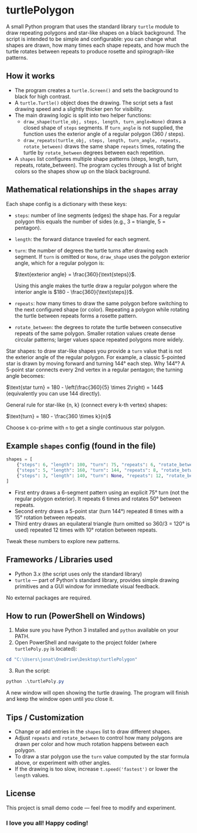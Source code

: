 # turtlePolygon

A small Python program that uses the standard library `turtle` module to draw repeating polygons and star-like shapes on a black background. The script is intended to be simple and configurable: you can change what shapes are drawn, how many times each shape repeats, and how much the turtle rotates between repeats to produce rosette and spirograph-like patterns.

## How it works

- The program creates a `turtle.Screen()` and sets the background to black for high contrast.
- A `turtle.Turtle()` object does the drawing. The script sets a fast drawing speed and a slightly thicker pen for visibility.
- The main drawing logic is split into two helper functions:
  - `draw_shape(turtle_obj, steps, length, turn_angle=None)` draws a closed shape of `steps` segments. If `turn_angle` is not supplied, the function uses the exterior angle of a regular polygon (360 / steps).
  - `draw_repeats(turtle_obj, steps, length, turn_angle, repeats, rotate_between)` draws the same shape `repeats` times, rotating the turtle by `rotate_between` degrees between each repetition.
- A `shapes` list configures multiple shape patterns (steps, length, turn, repeats, rotate_between). The program cycles through a list of bright colors so the shapes show up on the black background.

## Mathematical relationships in the `shapes` array

Each shape config is a dictionary with these keys:
- `steps`: number of line segments (edges) the shape has. For a regular polygon this equals the number of sides (e.g., 3 = triangle, 5 = pentagon).
- `length`: the forward distance traveled for each segment.
- `turn`: the number of degrees the turtle turns after drawing each segment. If `turn` is omitted or `None`, `draw_shape` uses the polygon exterior angle, which for a regular polygon is:

  $\text{exterior angle} = \frac{360}{\text{steps}}$.

  Using this angle makes the turtle draw a regular polygon where the interior angle is $180 - \frac{360}{\text{steps}}$.

- `repeats`: how many times to draw the same polygon before switching to the next configured shape (or color). Repeating a polygon while rotating the turtle between repeats forms a rosette pattern.
- `rotate_between`: the degrees to rotate the turtle between consecutive repeats of the same polygon. Smaller rotation values create dense circular patterns; larger values space repeated polygons more widely.

Star shapes: to draw star-like shapes you provide a `turn` value that is not the exterior angle of the regular polygon. For example, a classic 5-pointed star is drawn by moving forward and turning 144° each step. Why 144°? A 5-point star connects every 2nd vertex in a regular pentagon; the turning angle becomes:

  $\text{star turn} = 180 - \left(\frac{360}{5} \times 2\right) = 144$ (equivalently you can use 144 directly).

General rule for star-like {n, k} (connect every k-th vertex) shapes:

  $\text{turn} = 180 - \frac{360 \times k}{n}$

Choose `k` co-prime with `n` to get a single continuous star polygon.

## Example `shapes` config (found in the file)

```python
shapes = [
    {"steps": 6, "length": 100, "turn": 75, "repeats": 6, "rotate_between": 50},
    {"steps": 5, "length": 160, "turn": 144, "repeats": 8, "rotate_between": 15},
    {"steps": 3, "length": 140, "turn": None, "repeats": 12, "rotate_between": 10},
]
```

- First entry draws a 6-segment pattern using an explicit 75° turn (not the regular polygon exterior). It repeats 6 times and rotates 50° between repeats.
- Second entry draws a 5-point star (turn 144°) repeated 8 times with a 15° rotation between repeats.
- Third entry draws an equilateral triangle (turn omitted so 360/3 = 120° is used) repeated 12 times with 10° rotation between repeats.

Tweak these numbers to explore new patterns.

## Frameworks / Libraries used

- Python 3.x (the script uses only the standard library)
- `turtle` — part of Python's standard library, provides simple drawing primitives and a GUI window for immediate visual feedback.

No external packages are required.

## How to run (PowerShell on Windows)

1. Make sure you have Python 3 installed and `python` available on your PATH.
2. Open PowerShell and navigate to the project folder (where `turtlePoly.py` is located):

```powershell
cd "C:\Users\jonat\OneDrive\Desktop\turtlePolygon"
```

3. Run the script:

```powershell
python .\turtlePoly.py
```

A new window will open showing the turtle drawing. The program will finish and keep the window open until you close it.

## Tips / Customization

- Change or add entries in the `shapes` list to draw different shapes.
- Adjust `repeats` and `rotate_between` to control how many polygons are drawn per color and how much rotation happens between each polygon.
- To draw a star polygon use the `turn` value computed by the star formula above, or experiment with other angles.
- If the drawing is too slow, increase `t.speed('fastest')` or lower the `length` values.

## License

This project is small demo code — feel free to modify and experiment.

### I love you all! Happy coding!